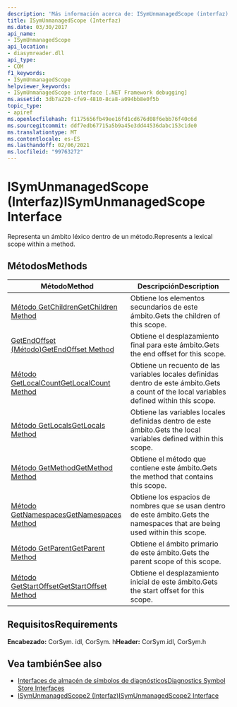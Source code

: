 ```yaml
---
description: 'Más información acerca de: ISymUnmanagedScope (interfaz)'
title: ISymUnmanagedScope (Interfaz)
ms.date: 03/30/2017
api_name:
- ISymUnmanagedScope
api_location:
- diasymreader.dll
api_type:
- COM
f1_keywords:
- ISymUnmanagedScope
helpviewer_keywords:
- ISymUnmanagedScope interface [.NET Framework debugging]
ms.assetid: 3db7a220-cfe9-4810-8ca8-a094bb8e0f5b
topic_type:
- apiref
ms.openlocfilehash: f1175656fb49ee16fd1cd676d08f6ebb76f40c6d
ms.sourcegitcommit: ddf7edb67715a5b9a45e3dd44536dabc153c1de0
ms.translationtype: MT
ms.contentlocale: es-ES
ms.lasthandoff: 02/06/2021
ms.locfileid: "99763272"
---
```

# <a name="isymunmanagedscope-interface"></a><span data-ttu-id="15c57-103">ISymUnmanagedScope (Interfaz)</span><span class="sxs-lookup"><span data-stu-id="15c57-103">ISymUnmanagedScope Interface</span></span>

<span data-ttu-id="15c57-104">Representa un ámbito léxico dentro de un método.</span><span class="sxs-lookup"><span data-stu-id="15c57-104">Represents a lexical scope within a method.</span></span>  
  
## <a name="methods"></a><span data-ttu-id="15c57-105">Métodos</span><span class="sxs-lookup"><span data-stu-id="15c57-105">Methods</span></span>  
  
|<span data-ttu-id="15c57-106">Método</span><span class="sxs-lookup"><span data-stu-id="15c57-106">Method</span></span>|<span data-ttu-id="15c57-107">Descripción</span><span class="sxs-lookup"><span data-stu-id="15c57-107">Description</span></span>|  
|------------|-----------------|  
|[<span data-ttu-id="15c57-108">Método GetChildren</span><span class="sxs-lookup"><span data-stu-id="15c57-108">GetChildren Method</span></span>](isymunmanagedscope-getchildren-method.md)|<span data-ttu-id="15c57-109">Obtiene los elementos secundarios de este ámbito.</span><span class="sxs-lookup"><span data-stu-id="15c57-109">Gets the children of this scope.</span></span>|  
|[<span data-ttu-id="15c57-110">GetEndOffset (Método)</span><span class="sxs-lookup"><span data-stu-id="15c57-110">GetEndOffset Method</span></span>](isymunmanagedscope-getendoffset-method.md)|<span data-ttu-id="15c57-111">Obtiene el desplazamiento final para este ámbito.</span><span class="sxs-lookup"><span data-stu-id="15c57-111">Gets the end offset for this scope.</span></span>|  
|[<span data-ttu-id="15c57-112">Método GetLocalCount</span><span class="sxs-lookup"><span data-stu-id="15c57-112">GetLocalCount Method</span></span>](isymunmanagedscope-getlocalcount-method.md)|<span data-ttu-id="15c57-113">Obtiene un recuento de las variables locales definidas dentro de este ámbito.</span><span class="sxs-lookup"><span data-stu-id="15c57-113">Gets a count of the local variables defined within this scope.</span></span>|  
|[<span data-ttu-id="15c57-114">Método GetLocals</span><span class="sxs-lookup"><span data-stu-id="15c57-114">GetLocals Method</span></span>](isymunmanagedscope-getlocals-method.md)|<span data-ttu-id="15c57-115">Obtiene las variables locales definidas dentro de este ámbito.</span><span class="sxs-lookup"><span data-stu-id="15c57-115">Gets the local variables defined within this scope.</span></span>|  
|[<span data-ttu-id="15c57-116">Método GetMethod</span><span class="sxs-lookup"><span data-stu-id="15c57-116">GetMethod Method</span></span>](isymunmanagedscope-getmethod-method.md)|<span data-ttu-id="15c57-117">Obtiene el método que contiene este ámbito.</span><span class="sxs-lookup"><span data-stu-id="15c57-117">Gets the method that contains this scope.</span></span>|  
|[<span data-ttu-id="15c57-118">Método GetNamespaces</span><span class="sxs-lookup"><span data-stu-id="15c57-118">GetNamespaces Method</span></span>](isymunmanagedscope-getnamespaces-method.md)|<span data-ttu-id="15c57-119">Obtiene los espacios de nombres que se usan dentro de este ámbito.</span><span class="sxs-lookup"><span data-stu-id="15c57-119">Gets the namespaces that are being used within this scope.</span></span>|  
|[<span data-ttu-id="15c57-120">Método GetParent</span><span class="sxs-lookup"><span data-stu-id="15c57-120">GetParent Method</span></span>](isymunmanagedscope-getparent-method.md)|<span data-ttu-id="15c57-121">Obtiene el ámbito primario de este ámbito.</span><span class="sxs-lookup"><span data-stu-id="15c57-121">Gets the parent scope of this scope.</span></span>|  
|[<span data-ttu-id="15c57-122">Método GetStartOffset</span><span class="sxs-lookup"><span data-stu-id="15c57-122">GetStartOffset Method</span></span>](isymunmanagedscope-getstartoffset-method.md)|<span data-ttu-id="15c57-123">Obtiene el desplazamiento inicial de este ámbito.</span><span class="sxs-lookup"><span data-stu-id="15c57-123">Gets the start offset for this scope.</span></span>|  
  
## <a name="requirements"></a><span data-ttu-id="15c57-124">Requisitos</span><span class="sxs-lookup"><span data-stu-id="15c57-124">Requirements</span></span>  

 <span data-ttu-id="15c57-125">**Encabezado:** CorSym. idl, CorSym. h</span><span class="sxs-lookup"><span data-stu-id="15c57-125">**Header:** CorSym.idl, CorSym.h</span></span>  
  
## <a name="see-also"></a><span data-ttu-id="15c57-126">Vea también</span><span class="sxs-lookup"><span data-stu-id="15c57-126">See also</span></span>

- [<span data-ttu-id="15c57-127">Interfaces de almacén de símbolos de diagnósticos</span><span class="sxs-lookup"><span data-stu-id="15c57-127">Diagnostics Symbol Store Interfaces</span></span>](diagnostics-symbol-store-interfaces.md)
- [<span data-ttu-id="15c57-128">ISymUnmanagedScope2 (Interfaz)</span><span class="sxs-lookup"><span data-stu-id="15c57-128">ISymUnmanagedScope2 Interface</span></span>](isymunmanagedscope2-interface.md)
